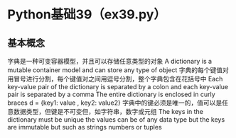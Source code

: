 # Python基础39（ex39.py）

## 基本概念
字典是一种可变容器模型，并且可以存储任意类型的对象
A dictionary is a mutable container model and can store any type of object
字典的每个键值对用冒号进行分割，每个键值对之间用逗号分割，整个字典包含在花括号中
Each key-value pair of the dictionary is separated by a colon and each key-value pair is separated by a comma The entire dictionary is enclosed in curly braces
d = {key1: value , key2: value2}
字典中的键必须是唯一的，值可以是任意数据类型，但键是不可变但，如字符串，数字或元组
The keys in the dictionary must be unique the values can be of any data type but the keys are immutable but such as strings numbers or tuples
